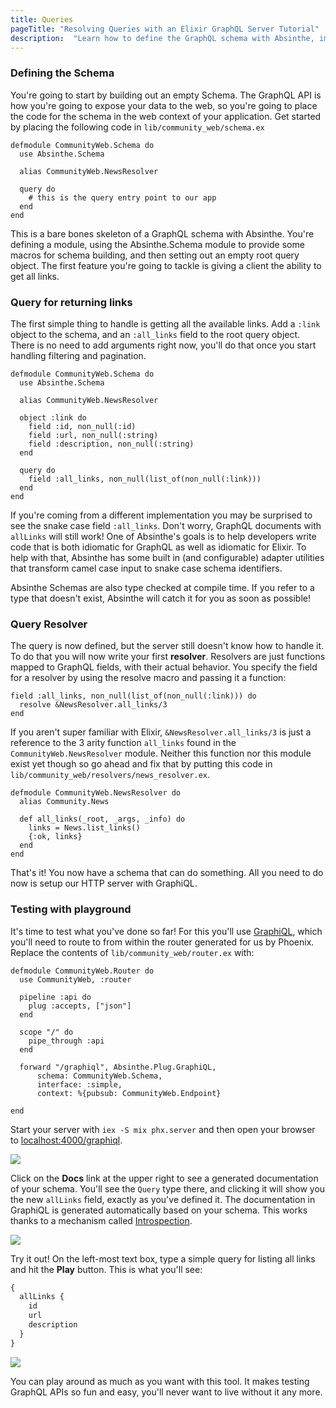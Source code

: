 ```yaml
---
title: Queries
pageTitle: "Resolving Queries with an Elixir GraphQL Server Tutorial"
description:  "Learn how to define the GraphQL schema with Absinthe, implement query resolvers in Elixir and test your queries in a GraphiQL Playground."
---
```


### Defining the Schema

You're going to start by building out an empty Schema. The GraphQL API is how you're going to expose your data to the web, so you're going to place the code for the schema in the web context of your application. Get started by placing the following code in `lib/community_web/schema.ex`

```elixir(path=".../graphql-elixir/lib/community_web/schema.ex")
defmodule CommunityWeb.Schema do
  use Absinthe.Schema

  alias CommunityWeb.NewsResolver

  query do
    # this is the query entry point to our app
  end
end
```

This is a bare bones skeleton of a GraphQL schema with Absinthe. You're defining a module, using the Absinthe.Schema module to provide some macros for schema building, and then setting out an empty root query object. The first feature you're going to tackle is giving a client the ability to get all links.

### Query for returning links

The first simple thing to handle is getting all the available links. Add a `:link` object to the schema, and an `:all_links` field to the root query object. There is no need to add arguments right now, you'll do that once you start handling filtering and pagination.

```elixir(path=".../graphql-elixir/lib/community_web/schema.ex")
defmodule CommunityWeb.Schema do
  use Absinthe.Schema

  alias CommunityWeb.NewsResolver

  object :link do
    field :id, non_null(:id)
    field :url, non_null(:string)
    field :description, non_null(:string)
  end

  query do
    field :all_links, non_null(list_of(non_null(:link)))
  end
end
```

If you're coming from a different implementation you may be surprised to see the snake case field `:all_links`. Don't worry, GraphQL documents with `allLinks` will still work! One of Absinthe's goals is to help developers write code that is both idiomatic for GraphQL as well as idiomatic for Elixir. To help with that, Absinthe has some built in (and configurable) adapter utilities that transform camel case input to snake case schema identifiers.

Absinthe Schemas are also type checked at compile time. If you refer to a type that doesn't exist, Absinthe will catch it for you as soon as possible!

### Query Resolver

The query is now defined, but the server still doesn't know how to handle it. To do that you will now write your first **resolver**. Resolvers are just functions mapped to GraphQL fields, with their actual behavior. You specify the field for a resolver by using the resolve macro and passing it a function:

```elixir(path=".../graphql-elixir/lib/community_web/schema.ex")
field :all_links, non_null(list_of(non_null(:link))) do
  resolve &NewsResolver.all_links/3
end
```

If you aren't super familiar with Elixir, `&NewsResolver.all_links/3` is just a reference to the 3 arity function `all_links` found in the `CommunityWeb.NewsResolver` module. Neither this function nor this module exist yet though so go ahead and fix that by putting this code in `lib/community_web/resolvers/news_resolver.ex`.

```elixir(path=".../graphql-elixir/lib/community_web/resolvers/news_resolver.ex")
defmodule CommunityWeb.NewsResolver do
  alias Community.News

  def all_links(_root, _args, _info) do
    links = News.list_links()
    {:ok, links}
  end
end
```

That's it! You now have a schema that can do something. All you need to do now is setup our HTTP server with GraphiQL.

### Testing with playground

It's time to test what you've done so far! For this you'll use [GraphiQL](https://github.com/graphql/graphiql), which you'll need to route to from within the router generated for us by Phoenix. Replace the contents of `lib/community_web/router.ex` with:

```elixir(path=".../graphql-elixir/lib/community_web/router.ex")
defmodule CommunityWeb.Router do
  use CommunityWeb, :router

  pipeline :api do
    plug :accepts, ["json"]
  end

  scope "/" do
    pipe_through :api
  end
  
  forward "/graphiql", Absinthe.Plug.GraphiQL,
      schema: CommunityWeb.Schema,
      interface: :simple,
      context: %{pubsub: CommunityWeb.Endpoint}

end
```

Start your server with `iex -S mix phx.server` and then open your browser to [localhost:4000/graphiql](http://localhost:4000/graphiql).

![](http://i.imgur.com/EZIVYxP.png)

Click on the **Docs** link at the upper right to see a generated documentation of your schema. You'll see the `Query` type there, and clicking it will show you the new `allLinks` field, exactly as you've defined it. The documentation in GraphiQL is generated automatically based on your schema. This works thanks to a mechanism called [Introspection](http://graphql.org/learn/introspection/).

![](http://i.imgur.com/yEut1gg.png)

Try it out! On the left-most text box, type a simple query for listing all links and hit the **Play** button. This is what you'll see:
```graphql
{
  allLinks {
    id
    url
    description
  }
}
```

![](http://i.imgur.com/W7gpVvV.png)

You can play around as much as you want with this tool. It makes testing GraphQL APIs so fun and easy, you'll never want to live without it any more.
